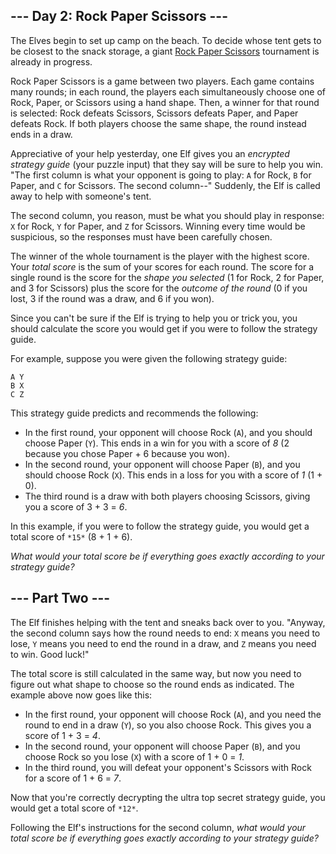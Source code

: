## --- Day 2: Rock Paper Scissors ---

The Elves begin to set up camp on the beach. To decide whose tent gets to be closest to the snack storage, a giant [Rock Paper Scissors](https://en.wikipedia.org/wiki/Rock_paper_scissors) tournament is already in progress.

Rock Paper Scissors is a game between two players. Each game contains many rounds; in each round, the players each simultaneously choose one of Rock, Paper, or Scissors using a hand shape. Then, a winner for that round is selected: Rock defeats Scissors, Scissors defeats Paper, and Paper defeats Rock. If both players choose the same shape, the round instead ends in a draw.

Appreciative of your help yesterday, one Elf gives you an *encrypted strategy guide* (your puzzle input) that they say will be sure to help you win. "The first column is what your opponent is going to play: `A` for Rock, `B` for Paper, and `C` for Scissors. The second column--" Suddenly, the Elf is called away to help with someone's tent.

The second column, you reason, must be what you should play in response: `X` for Rock, `Y` for Paper, and `Z` for Scissors. Winning every time would be suspicious, so the responses must have been carefully chosen.

The winner of the whole tournament is the player with the highest score. Your *total score* is the sum of your scores for each round. The score for a single round is the score for the *shape you selected* (1 for Rock, 2 for Paper, and 3 for Scissors) plus the score for the *outcome of the round* (0 if you lost, 3 if the round was a draw, and 6 if you won).

Since you can't be sure if the Elf is trying to help you or trick you, you should calculate the score you would get if you were to follow the strategy guide.

For example, suppose you were given the following strategy guide:


```
A Y
B X
C Z

```

This strategy guide predicts and recommends the following:

- In the first round, your opponent will choose Rock (`A`), and you should choose Paper (`Y`). This ends in a win for you with a score of *8* (2 because you chose Paper + 6 because you won).
- In the second round, your opponent will choose Paper (`B`), and you should choose Rock (`X`). This ends in a loss for you with a score of *1* (1 + 0).
- The third round is a draw with both players choosing Scissors, giving you a score of 3 + 3 = *6*.

In this example, if you were to follow the strategy guide, you would get a total score of `*15*` (8 + 1 + 6).

*What would your total score be if everything goes exactly according to your strategy guide?*

## --- Part Two ---

The Elf finishes helping with the tent and sneaks back over to you. "Anyway, the second column says how the round needs to end: `X` means you need to lose, `Y` means you need to end the round in a draw, and `Z` means you need to win. Good luck!"

The total score is still calculated in the same way, but now you need to figure out what shape to choose so the round ends as indicated. The example above now goes like this:

- In the first round, your opponent will choose Rock (`A`), and you need the round to end in a draw (`Y`), so you also choose Rock. This gives you a score of 1 + 3 = *4*.
- In the second round, your opponent will choose Paper (`B`), and you choose Rock so you lose (`X`) with a score of 1 + 0 = *1*.
- In the third round, you will defeat your opponent's Scissors with Rock for a score of 1 + 6 = *7*.

Now that you're correctly decrypting the ultra top secret strategy guide, you would get a total score of `*12*`.

Following the Elf's instructions for the second column, *what would your total score be if everything goes exactly according to your strategy guide?*

